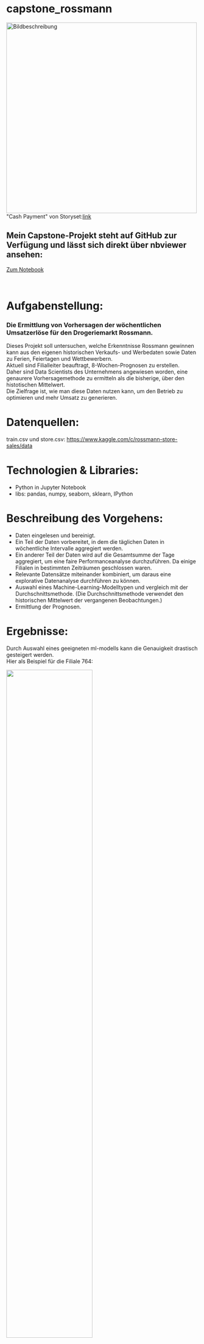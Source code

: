 # capstone_rossmann

<img src="https://github.com/user-attachments/assets/75276b21-4ef6-4780-8395-33c787658961" alt="Bildbeschreibung" width="500"/>\
"Cash Payment" von Storyset:[link](https://storyset.com/illustration/cash-payment/rafiki)


## Mein Capstone-Projekt steht auf GitHub zur Verfügung und lässt sich direkt über nbviewer ansehen: 
[Zum Notebook](https://nbviewer.org/github/heckmann-a/capstone_rossmann/blob/main/Capstone_Projekt_Rossmann_Heckmann.ipynb)

&nbsp;

# Aufgabenstellung:
### Die Ermittlung von Vorhersagen der wöchentlichen Umsatzerlöse für den Drogeriemarkt Rossmann.
Dieses Projekt soll untersuchen, welche Erkenntnisse Rossmann gewinnen kann aus den eigenen historischen Verkaufs- und Werbedaten sowie Daten zu Ferien, Feiertagen und Wettbewerbern.\
Aktuell sind Filialleiter beauftragt, 8-Wochen-Prognosen zu erstellen.\
Daher sind Data Scientists des Unternehmens angewiesen worden, eine genaurere Vorhersagemethode zu ermitteln als die bisherige, über den histotischen Mittelwert.\
Die Zielfrage ist, wie man diese Daten nutzen kann, um den Betrieb zu optimieren und mehr Umsatz zu generieren.

# Datenquellen:
train.csv und store.csv: https://www.kaggle.com/c/rossmann-store-sales/data

# Technologien & Libraries:
* Python in Jupyter Notebook
* libs: pandas, numpy, seaborn, sklearn, IPython

# Beschreibung des Vorgehens:
* Daten eingelesen und bereinigt.
* Ein Teil der Daten vorbereitet, in dem die täglichen Daten in wöchentliche Intervalle aggregiert werden.
* Ein anderer Teil der Daten wird auf die Gesamtsumme der Tage aggregiert, um eine faire Performanceanalyse durchzuführen. Da einige Filialen in bestimmten Zeiträumen geschlossen waren.
* Relevante Datensätze miteinander kombiniert, um daraus eine explorative Datenanalyse durchführen zu können.
* Auswahl eines Machine-Learning-Modelltypen und vergleich mit der Durchschnittsmethode. (Die Durchschnittsmethode verwendet den historischen Mittelwert der vergangenen Beobachtungen.)
* Ermittlung der Prognosen.

# Ergebnisse:
Durch Auswahl eines geeigneten ml-modells kann die Genauigkeit drastisch gesteigert werden.\
Hier als Beispiel für die Filiale 764:

<img src="https://github.com/user-attachments/assets/9325125d-7bed-42d7-a04f-d7cdfe977b29" width=67% height=67%>

Mit der entsprechenden Prediction für das 8-Wochen-Intervall:

![predict764](https://github.com/user-attachments/assets/569d882f-7297-4443-b462-6b5351a9e01b)

# Auswertung der ML-Modelle:
Die besten Ergebnisse (absteigend): 
* Grandiant Boosting (95,7%)
* Random Forest (94,6%)
* MLPRegressor (82,8%)
* SGDRegressor (71,5%)

Am schlechtesten hat die Durchschnittsmethode für den historischen Mittel abgeschnitten.

![mlresults](https://github.com/user-attachments/assets/c3f2272f-e03b-4715-9075-f55be30ceb74)
